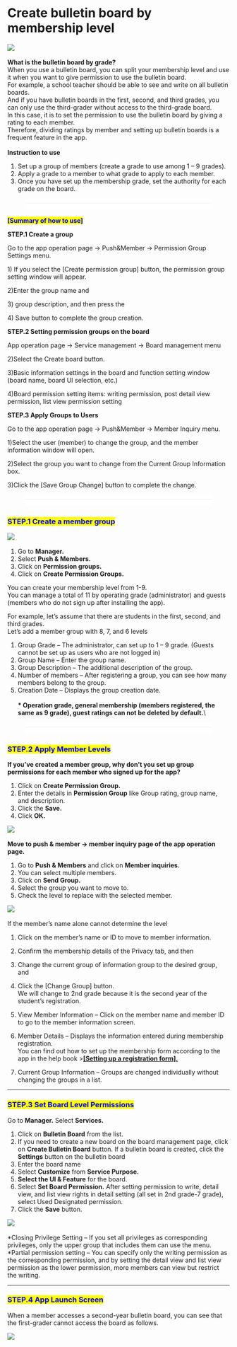# Create bulletin board by membership level

![](https://support.swing2app.com/wp-content/uploads/2018/09/pg.png)

**What is the bulletin board by grade?**\
When you use a bulletin board, you can split your membership level and use it when you want to give permission to use the bulletin board.\
For example, a school teacher should be able to see and write on all bulletin boards.\
And if you have bulletin boards in the first, second, and third grades, you can only use the third-grader without access to the third-grade board.\
In this case, it is to set the permission to use the bulletin board by giving a rating to each member.\
Therefore, dividing ratings by member and setting up bulletin boards is a frequent feature in the app.\
\
**Instruction to use**

1. Set up a group of members (create a grade to use among 1 – 9 grades).
2. Apply a grade to a member to what grade to apply to each member.
3. Once you have set up the membership grade, set the authority for each grade on the board.

<figure><img src="../../../.gitbook/assets/구분선 (1).PNG" alt=""><figcaption></figcaption></figure>

<mark style="color:blue;">**\[Summary of how to use]**</mark>

**STEP.1 Create a group**

Go to the app operation page → Push\&Member → Permission Group Settings menu.

1\) If you select the \[Create permission group] button, the permission group setting window will appear.

2\)Enter the group name and&#x20;

3\) group description, and then press the&#x20;

4\) Save button to complete the group creation.



**STEP.2 Setting permission groups on the board**

App operation page → Service management → Board management menu

2\)Select the Create board button.

3\)Basic information settings in the board and function setting window (board name, board UI selection, etc.)

4\)Board permission setting items: writing permission, post detail view permission, list view permission setting



**STEP.3 Apply Groups to Users**

Go to the app operation page → Push\&Member → Member Inquiry menu.

1\)Select the user (member) to change the group, and the member information window will open.

2\)Select the group you want to change from the Current Group Information box.

3\)Click the \[Save Group Change] button to complete the change.

<figure><img src="../../../.gitbook/assets/구분선 (1).PNG" alt=""><figcaption></figcaption></figure>

### <mark style="color:blue;">**STEP.1 Create a member group**</mark>

![](https://support.swing2app.com/wp-content/uploads/2018/09/b44-e1587042417552.png)

1. Go to **Manager.**
2. Select **Push & Members.**
3. Click on **Permission groups.**
4. Click on **Create Permission Groups.**

You can create your membership level from 1-9.\
You can manage a total of 11 by operating grade (administrator) and guests (members who do not sign up after installing the app).

For example, let’s assume that there are students in the first, second, and third grades.\
Let’s add a member group with 8, 7, and 6 levels

1. Group Grade – The administrator, can set up to 1 – 9 grade. (Guests cannot be set up as users who are not logged in)
2. Group Name – Enter the group name.
3. Group Description – The additional description of the group.
4. Number of members – After registering a group, you can see how many members belong to the group.
5. Creation Date – Displays the group creation date.\
   \
   **\* Operation grade, general membership (members registered, the same as 9 grade), guest ratings can not be deleted by default.**\


<figure><img src="../../../.gitbook/assets/구분선 (1).PNG" alt=""><figcaption></figcaption></figure>

### <mark style="color:blue;">**STEP.2 Apply Member Levels**</mark>

**If you’ve created a member group, why don’t you set up group permissions for each member who signed up for the app?** &#x20;

1. Click on **Create Permission Group.**
2. Enter the details in **Permission Group** like Group rating, group name, and description.
3. Click the **Save.**
4. Click **OK.**

![](https://support.swing2app.com/wp-content/uploads/2018/09/b39-e1587042451127.png)

**Move to push & member → member inquiry page of the app operation page.**&#x20;

1. Go to **Push & Members** and click on **Member inquiries.**
2. You can select multiple members.
3. Click on **Send Group.**
4. Select the group you want to move to.
5. Check the level to replace with the selected member.

![](https://support.swing2app.com/wp-content/uploads/2018/09/b-43.png)

If the member’s name alone cannot determine the level

1. Click on the member’s name or ID to move to member information.
2. Confirm the membership details of the Privacy tab, and then
3. Change the current group of information group to the desired group, and
4. Click the \[Change Group] button.\
   We will change to 2nd grade because it is the second year of the student’s registration.



1. View Member Information – Click on the member name and member ID to go to the member information screen.
2. Member Details – Displays the information entered during membership registration.\
   You can find out how to set up the membership form according to the app in the help book >[**\[Setting up a registration form\].**](../service/membership-form.md)
3. Current Group Information – Groups are changed individually without changing the groups in a list.

***

### <mark style="color:blue;">**STEP.3 Set Board Level Permissions**</mark>

Go to **Manager.** Select **Services.**

1. Click on **Bulletin Board** from the list.
2. If you need to create a new board on the board management page, click on **Create Bulletin Board** button. If a bulletin board is created, click the **Settings** button on the bulletin board
3. Enter the board name
4. Select **Customize** from **Service Purpose.**
5. **Select the UI & Feature** for the board.
6. Select **Set Board Permission.** After setting permission to write, detail view, and list view rights in detail setting (all set in 2nd grade-7 grade), select Used Designated permission.&#x20;
7. Click the **Save** button.

![](https://support.swing2app.com/wp-content/uploads/2018/09/b75-1.png)

\*Closing Privilege Setting – If you set all privileges as corresponding privileges, only the upper group that includes them can use the menu.\
\*Partial permission setting – You can specify only the writing permission as the corresponding permission, and by setting the detail view and list view permission as the lower permission, more members can view but restrict the writing.

***

### <mark style="color:blue;">**STEP.4 App Launch Screen**</mark>

When a member accesses a second-year bulletin board, you can see that the first-grader cannot access the board as follows.

![](https://support.swing2app.com/wp-content/uploads/2018/09/35@3x.png)
